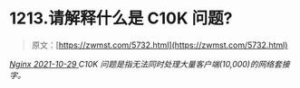 <!--yml
category: 未分类
date: 0001-01-01 00:00:00
-->

# 1213.请解释什么是 C10K 问题?

> 原文：[https://zwmst.com/5732.html](https://zwmst.com/5732.html)

   [ *Nginx* ](https://zwmst.com/nginx)*[ <time datetime="2021-10-30T05:20:07+08:00"> 2021-10-29 </time> ](https://zwmst.com/5732.html)  C10K 问题是指无法同时处理大量客户端(10,000)的网络套接字。*